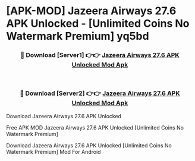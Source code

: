 # [APK-MOD] Jazeera Airways 27.6 APK Unlocked - [Unlimited Coins No Watermark Premium] yq5bd



<div align="center">
<h3>🔴 Download [Server1] 👉👉 <a href="https://momento.my/?title=Jazeera_Airways_27.6_APK_Unlocked">Jazeera Airways 27.6 APK Unlocked Mod Apk</a></h3><br>

<h3>🔴 Download [Server2] 👉👉 <a href="https://momento.my/?title=Jazeera_Airways_27.6_APK_Unlocked">Jazeera Airways 27.6 APK Unlocked Mod Apk</a></h3>
</div>



Download Jazeera Airways 27.6 APK Unlocked 

Free APK MOD Jazeera Airways 27.6 APK Unlocked [Unlimited Coins No Watermark Premium]

Download Jazeera Airways 27.6 APK Unlocked [Unlimited Coins No Watermark Premium] Mod For Android
